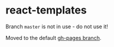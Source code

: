 # react-templates

Branch `master` is not in use - do not use it!

Moved to the default [gh-pages branch](https://github.com/wix/react-templates).
